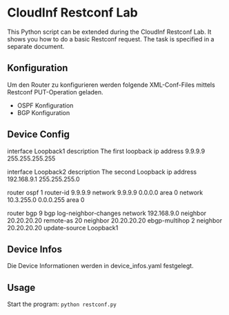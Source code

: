 # CloudInf Restconf Lab
This Python script can be extended during the CloudInf Restconf Lab. 
It shows you how to do a basic Restconf request.
The task is specified in a separate document.

## Konfiguration
Um den Router zu konfigurieren werden folgende XML-Conf-Files mittels Restconf PUT-Operation geladen.
- OSPF Konfiguration
- BGP Konfiguration


## Device Config
interface Loopback1
    description The first loopback
    ip address 9.9.9.9 255.255.255.255

interface Loopback2
    description The second Loopback
    ip address 192.168.9.1 255.255.255.0

router ospf 1
    router-id 9.9.9.9 
    network 9.9.9.9 0.0.0.0 area 0
    network 10.3.255.0 0.0.0.255 area 0
    
router bgp 9
    bgp log-neighbor-changes
    network 192.168.9.0
    neighbor 20.20.20.20 remote-as 20
    neighbor 20.20.20.20 ebgp-multihop 2
    neighbor 20.20.20.20 update-source Loopback1

## Device Infos
Die Device Informationen werden in device_infos.yaml festgelegt.

## Usage
Start the program:
`python restconf.py`